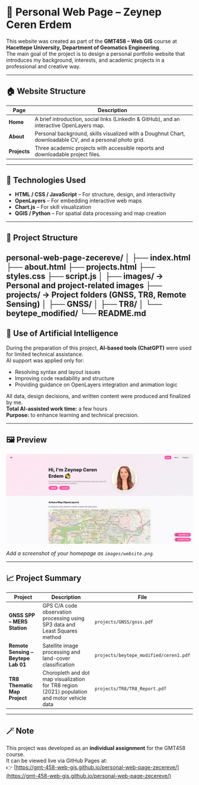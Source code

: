 # 🌸 Personal Web Page – Zeynep Ceren Erdem

This website was created as part of the **GMT458 – Web GIS** course at **Hacettepe University, Department of Geomatics Engineering**.  
The main goal of the project is to design a personal portfolio website that introduces my background, interests, and academic projects in a professional and creative way.

---

## 🏠 Website Structure

| Page | Description |
|------|--------------|
| **Home** | A brief introduction, social links (LinkedIn & GitHub), and an interactive OpenLayers map. |
| **About** | Personal background, skills visualized with a Doughnut Chart, downloadable CV, and a personal photo grid. |
| **Projects** | Three academic projects with accessible reports and downloadable project files. |

---

## 🧩 Technologies Used

- **HTML / CSS / JavaScript** – For structure, design, and interactivity  
- **OpenLayers** – For embedding interactive web maps  
- **Chart.js** – For skill visualization  
- **QGIS / Python** – For spatial data processing and map creation  

---

## 📁 Project Structure

personal-web-page-zecereve/
│
├── index.html
├── about.html
├── projects.html
├── styles.css
├── script.js
│
├── images/ → Personal and project-related images
├── projects/ → Project folders (GNSS, TR8, Remote Sensing)
│ ├── GNSS/
│ ├── TR8/
│ └── beytepe_modified/
└── README.md
---

## 🧠 Use of Artificial Intelligence

During the preparation of this project, **AI-based tools (ChatGPT)** were used for limited technical assistance.  
AI support was applied only for:  
- Resolving syntax and layout issues  
- Improving code readability and structure  
- Providing guidance on OpenLayers integration and animation logic  

All data, design decisions, and written content were produced and finalized by me.  
**Total AI-assisted work time:** a few hours  
**Purpose:** to enhance learning and technical precision.

---

## 🖼️ Preview

![Webpage Preview](images/website.png)

_Add a screenshot of your homepage as `images/website.png`._

---

## 📈 Project Summary

| Project | Description | File |
|----------|--------------|------|
| **GNSS SPP – MERS Station** | GPS C/A code observation processing using SP3 data and Least Squares method | `projects/GNSS/gnss.pdf` |
| **Remote Sensing – Beytepe Lab 01** | Satellite image processing and land-cover classification | `projects/beytepe_modified/ceren1.pdf` |
| **TR8 Thematic Map Project** | Choropleth and dot map visualization for TR8 region (2021) population and motor vehicle data | `projects/TR8/TR8_Report.pdf` |

---

## 🪄 Note

This project was developed as an **individual assignment** for the GMT458 course.  
It can be viewed live via GitHub Pages at:  
👉 [https://gmt-458-web-gis.github.io/personal-web-page-zecereve/](https://gmt-458-web-gis.github.io/personal-web-page-zecereve/)
